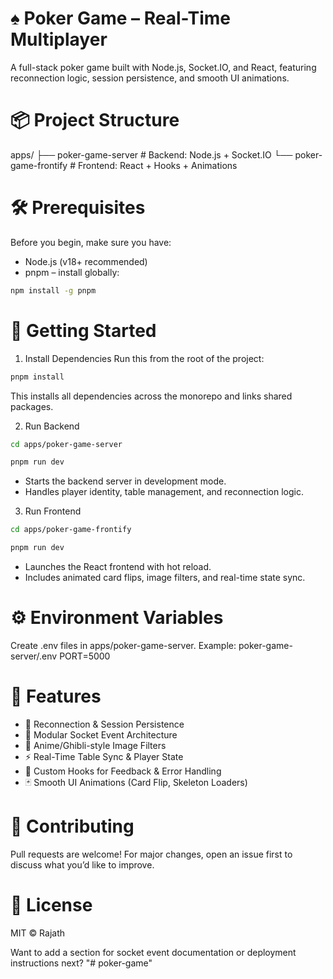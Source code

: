 # ♠️ Poker Game – Real-Time Multiplayer
A full-stack poker game built with Node.js, Socket.IO, and React, featuring reconnection logic, session persistence, and smooth UI animations.

# 📦 Project Structure
apps/
├── poker-game-server     # Backend: Node.js + Socket.IO
└── poker-game-frontify   # Frontend: React + Hooks + Animations



# 🛠 Prerequisites
Before you begin, make sure you have:
- Node.js (v18+ recommended)
- pnpm – install globally:
```bash
npm install -g pnpm
```


# 🚀 Getting Started
1. Install Dependencies
Run this from the root of the project:
```bash
pnpm install
```

This installs all dependencies across the monorepo and links shared packages.

2. Run Backend
```bash
cd apps/poker-game-server
```
```bash
pnpm run dev
```


- Starts the backend server in development mode.
- Handles player identity, table management, and reconnection logic.

3. Run Frontend
```bash
cd apps/poker-game-frontify
```
```bash
pnpm run dev
```


- Launches the React frontend with hot reload.
- Includes animated card flips, image filters, and real-time state sync.

# ⚙️ Environment Variables
Create .env files in apps/poker-game-server.
Example:
poker-game-server/.env
PORT=5000

# 🧪 Features
- 🔄 Reconnection & Session Persistence
- 🧠 Modular Socket Event Architecture
- 🎨 Anime/Ghibli-style Image Filters
- ⚡ Real-Time Table Sync & Player State
- 💬 Custom Hooks for Feedback & Error Handling
- 🃏 Smooth UI Animations (Card Flip, Skeleton Loaders)

# 🤝 Contributing
Pull requests are welcome! For major changes, open an issue first to discuss what you’d like to improve.

# 📄 License
MIT © Rajath

Want to add a section for socket event documentation or deployment instructions next?
"# poker-game" 
